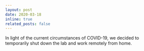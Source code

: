 ```yaml
---
layout: post
date: 2020-03-18
inline: true
related_posts: false
---
```


In light of the current circumstances of COVID-19, we decided to temporarily shut down the lab and work remotely from home. 